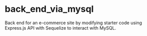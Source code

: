 # back_end_via_mysql
Back end for an e-commerce site by modifying starter code using Express.js API with Sequelize to interact with MySQL.
